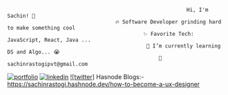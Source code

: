                                                               Hi, I'm Sachin! 👋
                                       🔥 Software Developer grinding hard to make something cool
                                                ✨ Favorite Tech: JavaScript, React, Java ...
                                                 📓 I’m currently learning DS and Algo... 😭
                                                     📧 sachinrastogipvt@gmail.com
[![portfolio](https://img.shields.io/badge/my_portfolio-000?style=for-the-badge&logo=ko-fi&logoColor=white)](https://sachinrastogi.in/)
[![linkedin](https://img.shields.io/badge/linkedin-0A66C2?style=for-the-badge&logo=linkedin&logoColor=white)](https://www.linkedin.com/in/sachin-rastogi-065895162/)
[![twitter]](https://twitter.com/sachinrastogiii)
                               Hasnode Blogs:- https://sachinrastogi.hashnode.dev/how-to-become-a-ux-designer
            
